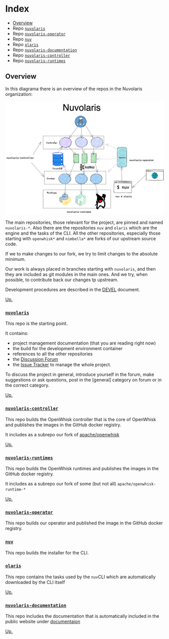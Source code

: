 <!--
  ~ Licensed to the Apache Software Foundation (ASF) under one
  ~ or more contributor license agreements.  See the NOTICE file
  ~ distributed with this work for additional information
  ~ regarding copyright ownership.  The ASF licenses this file
  ~ to you under the Apache License, Version 2.0 (the
  ~ "License"); you may not use this file except in compliance
  ~ with the License.  You may obtain a copy of the License at
  ~
  ~   http://www.apache.org/licenses/LICENSE-2.0
  ~
  ~ Unless required by applicable law or agreed to in writing,
  ~ software distributed under the License is distributed on an
  ~ "AS IS" BASIS, WITHOUT WARRANTIES OR CONDITIONS OF ANY
  ~ KIND, either express or implied.  See the License for the
  ~ specific language governing permissions and limitations
  ~ under the License.
  ~
-->
# Index

- [Overview](#overview)
- Repo [`nuvolaris`](#nuvolaris)
- Repo [`nuvolaris-operator`](#nuvolaris-operator)
- Repo [`nuv`](#nuv)
- Repo [`olaris`](#olaris)
- Repo [`nuvolaris-documentation`](#nuvolaris-documentation)
- Repo [`nuvolaris-controller`](#nuvolaris-controller)
- Repo [`nuvolaris-runtimes`](#nuvolaris-runtimes)

## Overview

In this diagrama there is an overview of the repos in the Nuvolaris organization:

![nuvolaris](./nuvolaris.png)

The main repositories, those relevant for the project, are  pinned and named `nuvolaris-*`. Also there are the repositories `nuv` and `olaris` which are the engine and the tasks of the CLI.  All the other repositories, especially those starting with `openwhisk*` and `nimbella*` are forks of our upstream source code. 

If we to make changes to our fork, we try to limit changes to the absolute minimum. 

Our work is always placed in branches starting with `nuvolaris`, and then they are included as git modules in the main ones.  And we try, when possible, to contribute back our changes tp upstream.

Development procedures are described in the [DEVEL](./DEVEL.md) document.

[Up.](#index)

### [`nuvolaris`](https://github.com/nuvolaris/nuvolaris)

This repo is the starting point.

It contains:

- project management documentation (that you are reading right now)
- the build for the development environment container
- references to all the other repositories
- the [Discussion Forum](https://nuvolaris.discourse.group)
- the [Issue Tracker](https://github.com/nuvolaris/nuvolaris/issues) to manage the whole project.

To discuss the project in general, introduce yourself in the forum, make suggestions or ask questions, post in the [general]  category on forum or in the correct category.

[Up.](#index)

### [`nuvolaris-controller`](https://github.com/nuvolaris/nuvolaris-controller)

This repo builds the OpenWhisk controller that is the core of OpenWhisk and publishes the images in the GitHub docker registry.

It includes as a subrepo our fork of [apache/openwhisk](https://github.com/nuvolaris/openwhisk)

[Up.](#index)

### [`nuvolaris-runtimes`](https://github.com/nuvolaris/nuvolaris-runtimes)

This repo builds the OpenWhisk runtimes and publishes the images in the GitHub docker registry.

It includes as a subrepo our fork of some (but not all) `apache/openwhisk-runtime-*`


[Up.](#index)

### [`nuvolaris-operator`](https://github.com/nuvolaris/nuvolaris-operator)

This repo builds our operator and published the image in the GitHub docker registry.

### [`nuv`](https://github.com/nuvolaris/nuv)

This repo builds the installer for the CLI.

### [`olaris`](https://github.com/nuvolaris/olaris)

This repo contains the tasks used by the `nuv`CLI which are automatically downloaded by the CLI itself

[Up.](#index)

### [`nuvolaris-documentation`](https://github.com/nuvolaris/nuvolaris-documentation)

This repo includes the documentation that is automatically included in the public website under [documentaion](https://www.nuvolaris.io/documentation)

[Up.](#index)
